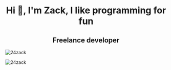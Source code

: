 <h1 align="center">Hi 👋, I'm Zack, I like programming for fun</h1>


<h2 align="center">Freelance developer</h2>



<p><img align="center" src="https://github-readme-stats.vercel.app/api/top-langs?username=24zack&show_icons=true&locale=en&layout=compact" alt="24zack" /></p>





<p><img align="center" src="https://github-readme-streak-stats.herokuapp.com/?user=24zack&" alt="24zack" /></p>

